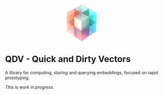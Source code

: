 <p align=center>
    <img src="./QDV-logo.png" width=100px alt="QDV Logo"/>
</p>

<h1>QDV - Quick and Dirty Vectors</h1>

A library for computing, storing and querying embeddings, focused on rapid
prototyping.

*This is work in progress.*
